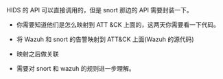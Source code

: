 HIDS 的 API 可以直接调用的，但是 snort 那边的 API 需要封装一下。
- 你需要知道他们是怎么映射到 ATT &CK 上面的，这两天你需要看一下代码。
- 将 Wazuh 和 snort 的告警映射到 ATT&CK 上面(Wazuh 的源代码)
- 映射之后做关联

- 需要对 snort 和 wazuh 的规则进一步理解。

